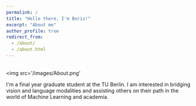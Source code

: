```yaml
---
permalink: /
title: "Hello there, I'm Boris!"
excerpt: "About me"
author_profile: true
redirect_from: 
  - /about/
  - /about.html
---
```


<!-- <img align="right" width="100" height="100" src="/images/About.png"> -->
<br/><img src='/images/About.png'

I'm a final year graduate student at the TU Berlin.
I am interested in bridging vision and language modalities and assisting others on their path in the world of Machine Learning and academia.